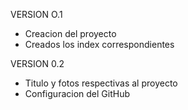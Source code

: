 VERSION O.1
- Creacion del proyecto
- Creados los index correspondientes

VERSION 0.2
- Titulo y fotos respectivas al proyecto
- Configuracion del GitHub
